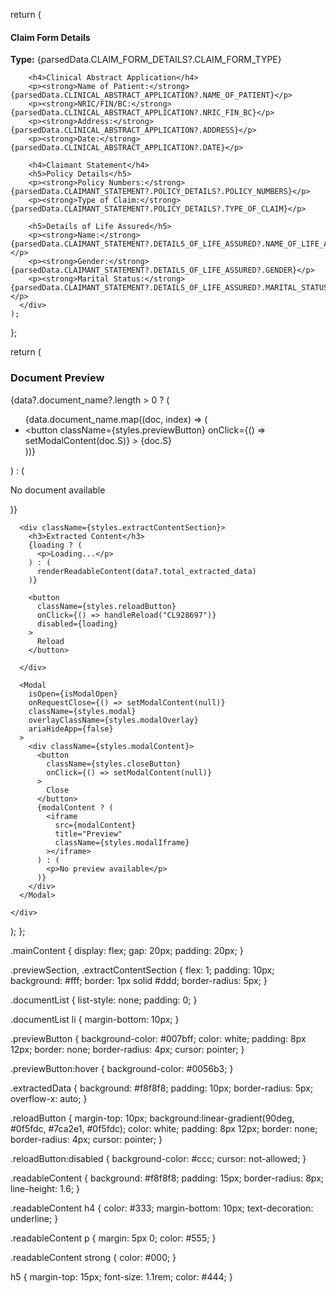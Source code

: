  return (
      <div className={styles.readableContent}>
        <h4>Claim Form Details</h4>
        <p><strong>Type:</strong> {parsedData.CLAIM_FORM_DETAILS?.CLAIM_FORM_TYPE}</p>

        <h4>Clinical Abstract Application</h4>
        <p><strong>Name of Patient:</strong> {parsedData.CLINICAL_ABSTRACT_APPLICATION?.NAME_OF_PATIENT}</p>
        <p><strong>NRIC/FIN/BC:</strong> {parsedData.CLINICAL_ABSTRACT_APPLICATION?.NRIC_FIN_BC}</p>
        <p><strong>Address:</strong> {parsedData.CLINICAL_ABSTRACT_APPLICATION?.ADDRESS}</p>
        <p><strong>Date:</strong> {parsedData.CLINICAL_ABSTRACT_APPLICATION?.DATE}</p>

        <h4>Claimant Statement</h4>
        <h5>Policy Details</h5>
        <p><strong>Policy Numbers:</strong> {parsedData.CLAIMANT_STATEMENT?.POLICY_DETAILS?.POLICY_NUMBERS}</p>
        <p><strong>Type of Claim:</strong> {parsedData.CLAIMANT_STATEMENT?.POLICY_DETAILS?.TYPE_OF_CLAIM}</p>

        <h5>Details of Life Assured</h5>
        <p><strong>Name:</strong> {parsedData.CLAIMANT_STATEMENT?.DETAILS_OF_LIFE_ASSURED?.NAME_OF_LIFE_ASSURED}</p>
        <p><strong>Gender:</strong> {parsedData.CLAIMANT_STATEMENT?.DETAILS_OF_LIFE_ASSURED?.GENDER}</p>
        <p><strong>Marital Status:</strong> {parsedData.CLAIMANT_STATEMENT?.DETAILS_OF_LIFE_ASSURED?.MARITAL_STATUS}</p>
      </div>
    );
  };

  return (
    <div className={styles.mainContent}>
      <div className={styles.previewSection}>
        <h3>Document Preview</h3>
        {data?.document_name?.length > 0 ? (
          <ul className={styles.documentList}>
            {data.document_name.map((doc, index) => (
              <li key={index}>
                <button
                  className={styles.previewButton}
                  onClick={() => setModalContent(doc.S)}
                >
                  {doc.S}
                </button>
              </li>
            ))}
          </ul>
        ) : (
          <p>No document available</p>
        )}
      </div>

      <div className={styles.extractContentSection}>
        <h3>Extracted Content</h3>
        {loading ? (
          <p>Loading...</p>
        ) : (
          renderReadableContent(data?.total_extracted_data)
        )}

        <button
          className={styles.reloadButton}
          onClick={() => handleReload("CL928697")}
          disabled={loading}
        >
          Reload
        </button>
        
      </div>

      <Modal
        isOpen={isModalOpen}
        onRequestClose={() => setModalContent(null)}
        className={styles.modal}
        overlayClassName={styles.modalOverlay}
        ariaHideApp={false}
      >
        <div className={styles.modalContent}>
          <button
            className={styles.closeButton}
            onClick={() => setModalContent(null)}
          >
            Close
          </button>
          {modalContent ? (
            <iframe
              src={modalContent}
              title="Preview"
              className={styles.modalIframe}
            ></iframe>
          ) : (
            <p>No preview available</p>
          )}
        </div>
      </Modal>
      
    </div>
    
    
    
  );
};



.mainContent {
  display: flex;
  gap: 20px;
  padding: 20px;
}

.previewSection,
.extractContentSection {
  flex: 1;
  padding: 10px;
  background: #fff;
  border: 1px solid #ddd;
  border-radius: 5px;
}

.documentList {
  list-style: none;
  padding: 0;
}

.documentList li {
  margin-bottom: 10px;
}

.previewButton {
  background-color: #007bff;
  color: white;
  padding: 8px 12px;
  border: none;
  border-radius: 4px;
  cursor: pointer;
}

.previewButton:hover {
  background-color: #0056b3;
}

.extractedData {
  background: #f8f8f8;
  padding: 10px;
  border-radius: 5px;
  overflow-x: auto;
}

.reloadButton {
  margin-top: 10px;
  background:linear-gradient(90deg, #0f5fdc, #7ca2e1, #0f5fdc);
  color: white;
  padding: 8px 12px;
  border: none;
  border-radius: 4px;
  cursor: pointer;
}

.reloadButton:disabled {
  background-color: #ccc;
  cursor: not-allowed;
}

.readableContent {
  background: #f8f8f8;
  padding: 15px;
  border-radius: 8px;
  line-height: 1.6;
}

.readableContent h4 {
  color: #333;
  margin-bottom: 10px;
  text-decoration: underline;
}

.readableContent p {
  margin: 5px 0;
  color: #555;
}

.readableContent strong {
  color: #000;
}

h5 {
  margin-top: 15px;
  font-size: 1.1rem;
  color: #444;
}
